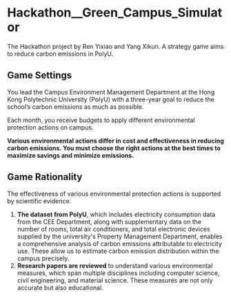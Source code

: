# Hackathon__Green_Campus_Simulator
The Hackathon project by Ren Yixiao and Yang Xikun. 
A strategy game aims to reduce carbon emissions in PolyU. 

## Game Settings
You lead the Campus Environment Management Department at the Hong Kong Polytechnic University (PolyU) with a three-year goal to reduce the school’s carbon emissions as much as possible. 

Each month, you receive budgets to apply different environmental protection actions on campus.

**Various environmental actions differ in cost and effectiveness in reducing carbon emissions. You must choose the right actions at the best times to maximize savings and minimize emissions.**


## Game Rationality
The effectiveness of various environmental protection actions is supported by scientific evidence. 
1. **The dataset from PolyU**, which includes electricity consumption data from the CEE Department, along with supplementary data on the number of rooms, total air conditioners, and total electronic devices supplied by the university's Property Management Department, enables a comprehensive analysis of carbon emissions attributable to electricity use. These allow us to estimate carbon emission distribution within the campus precisely.
2. **Research papers are reviewed** to understand various environmental measures, which span multiple disciplines including computer science, civil engineering, and material science. These measures are not only accurate but also educational.

   
